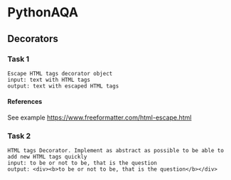 # PythonAQA

## Decorators

### Task 1
```
Escape HTML tags decorator object
input: text with HTML tags
output: text with escaped HTML tags
```

#### References
See example https://www.freeformatter.com/html-escape.html

### Task 2
```
HTML tags Decorator. Implement as abstract as possible to be able to add new HTML tags quickly
input: to be or not to be, that is the question
output: <div><b>to be or not to be, that is the question</b></div>
```

